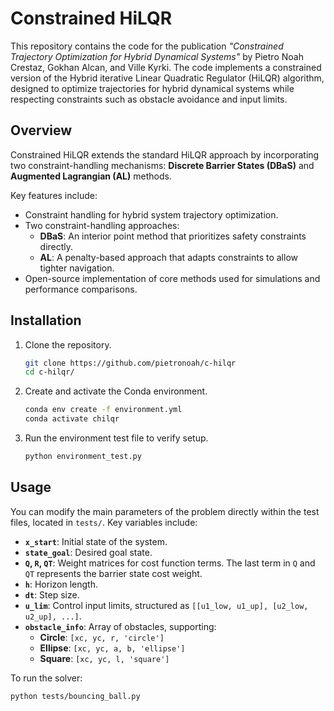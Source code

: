 # Constrained HiLQR

This repository contains the code for the publication *"Constrained Trajectory Optimization for Hybrid Dynamical Systems"* by Pietro Noah Crestaz, Gokhan Alcan, and Ville Kyrki. The code implements a constrained version of the Hybrid iterative Linear Quadratic Regulator (HiLQR) algorithm, designed to optimize trajectories for hybrid dynamical systems while respecting constraints such as obstacle avoidance and input limits. 

## Overview

Constrained HiLQR extends the standard HiLQR approach by incorporating two constraint-handling mechanisms: **Discrete Barrier States (DBaS)** and **Augmented Lagrangian (AL)** methods. 

Key features include:
- Constraint handling for hybrid system trajectory optimization.
- Two constraint-handling approaches:
  - **DBaS**: An interior point method that prioritizes safety constraints directly.
  - **AL**: A penalty-based approach that adapts constraints to allow tighter navigation.
- Open-source implementation of core methods used for simulations and performance comparisons.

## Installation

1. Clone the repository.
    ```bash
    git clone https://github.com/pietronoah/c-hilqr
    cd c-hilqr/
    ```
   
2. Create and activate the Conda environment.
    ```bash
    conda env create -f environment.yml
    conda activate chilqr
    ```
   
3. Run the environment test file to verify setup.
    ```bash
    python environment_test.py
    ```

## Usage

You can modify the main parameters of the problem directly within the test files, located in `tests/`. Key variables include:
- **`x_start`**: Initial state of the system.
- **`state_goal`**: Desired goal state.
- **`Q`, `R`, `QT`**: Weight matrices for cost function terms. The last term in `Q` and `QT` represents the barrier state cost weight.
- **`h`**: Horizon length.
- **`dt`**: Step size.
- **`u_lim`**: Control input limits, structured as `[[u1_low, u1_up], [u2_low, u2_up], ...]`.
- **`obstacle_info`**: Array of obstacles, supporting:
  - **Circle**: `[xc, yc, r, 'circle']`
  - **Ellipse**: `[xc, yc, a, b, 'ellipse']`
  - **Square**: `[xc, yc, l, 'square']`

To run the solver:
```bash
python tests/bouncing_ball.py
```